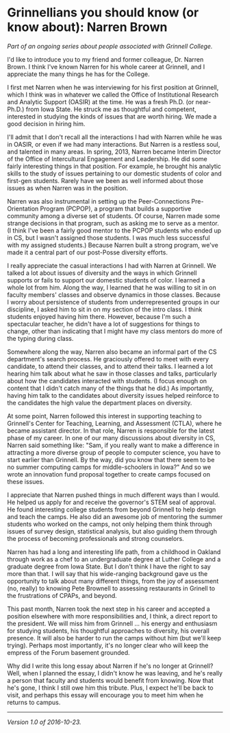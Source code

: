 Grinnellians you should know (or know about): Narren Brown
==========================================================

*Part of an ongoing series about people associated with Grinnell College.*

I'd like to introduce you to my friend and former colleague, Dr.
Narren Brown.  I think I've known Narren for his whole career at
Grinnell, and I appreciate the many things he has for the College.

I first met Narren when he was interviewing for his first position
at Grinnell, which I think was in whatever we called the Office of
Institutional Research and Analytic Support (OASIR) at the time.
He was a fresh Ph.D. (or near-Ph.D.) from Iowa State.  He struck
me as thoughtful and competent, interested in studying the kinds
of issues that are worth hiring.  We made a good decision in hiring
him.

I'll admit that I don't recall all the interactions I had with
Narren while he was in OASIR, or even if we had many interactions.
But Narren is a restless soul, and talented in many areas.  In
spring, 2013, Narren became Interim Director of the Office of
Intercultural Engagement and Leadership.  He did some fairly
interesting things in that position.  For example, he brought his
analytic skills to the study of issues pertaining to our domestic
students of color and first-gen students.  Rarely have we been as
well informed about those issues as when Narren was in the position.

Narren was also instrumental in setting up the Peer-Connections
Pre-Orientation Program (PCPOP), a program that builds a supportive
community among a diverse set of students.  Of course, Narren made
some strange decisions in that program, such as asking me to serve
as a mentor.  (I think I've been a fairly good mentor to the PCPOP
students who ended up in CS, but I wasn't assigned those students.
I was much less successful with my assigned students.)  Because
Narren built a strong program, we've made it a central part of our
post-Posse diversity efforts.

I really appreciate the casual interactions I had with Narren at
Grinnell.  We talked a lot about issues of diversity and the ways
in which Grinnell supports or fails to support our domestic students
of color.  I learned a whole lot from him.  Along the way, I learned 
that he was willing to sit in on faculty members' classes and observe
dynamics in those classes.  Because I worry about persistence of
students from underrepresented groups in our discipline, I asked him
to sit in on my section of the intro class.  I think students enjoyed
having him there.  However, because I'm such a spectacular teacher,
he didn't have a lot of suggestions for things to change, other than
indicating that I might have my class mentors do more of the typing
during class.

Somewhere along the way, Narren also became an informal part of the
CS department's search process.  He graciously offered to meet with
every candidate, to attend their classes, and to attend their talks.
I learned a lot hearing him talk about what he saw in those classes
and talks, particularly about how the candidates interacted with
students.  (I focus enough on content that I didn't catch many of
the things that he did.)  As importantly, having him talk to the
candidates about diversity issues helped reinforce to the candidates
the high value the department places on diversity.

At some point, Narren followed this interest in supporting teaching to
Grinnell's Center for Teaching, Learning, and Assessment (CTLA),
where he became assistant director.  In that role, Narren is
responsible for the latest phase of my career.  In one of our many
discussions about diversity in CS, Narren said something like: "Sam,
if you really want to make a difference in attracting a more diverse
group of people to computer science, you have to start earlier than
Grinnell.  By the way, did you know that there seem to be no summer
computing camps for middle-schoolers in Iowa?"  And so we wrote an
innovation fund proposal together to create camps focused on these
issues.

I appreciate that Narren pushed things in much different ways than
I would.  He helped us apply for and receive the governor's STEM
seal of approval.  He found interesting college students from beyond
Grinnell to help design and teach the camps.  He also did an awesome
job of mentoring the summer students who worked on the camps, not
only helping them think through issues of survey design, statistical
analysis, but also guiding them through the process of becoming
professionals and strong counselors.

Narren has had a long and interesting life path, from a childhood in
Oakland through work as a chef to an undergraduate degree at Luther
College and a graduate degree from Iowa State.  But I don't think
I have the right to say more than that.  I will say that his
wide-ranging background gave us the opportunity to talk about many
different things, from the joy of assessment (no, really) to knowing
Pete Brownell to assessing restaurants in Grinell to the frustrations
of CPAPs, and beyond.

This past month, Narren took the next step in his career and accepted
a position elsewhere with more responsibilities and, I think, a direct
report to the president.  We will miss him from Grinnell ... his energy
and enthusiasm for studying students, his thoughtful approaches to
diversity, his overall presence.  It will also be harder to run the
camps without him (but we'll keep trying).  Perhaps most importantly,
it's no longer clear who will keep the empress of the Forum basement
grounded.

Why did I write this long essay about Narren if he's no longer at Grinnell?
Well, when I planned the essay, I didn't know he was leaving, and he's
really a person that faculty and students would benefit from knowing.
Now that he's gone, I think I still owe him this tribute.  Plus, I expect
he'll be back to visit, and perhaps this essay will encourage you to meet
him when he returns to campus.

---

*Version 1.0 of 2016-10-23.*
